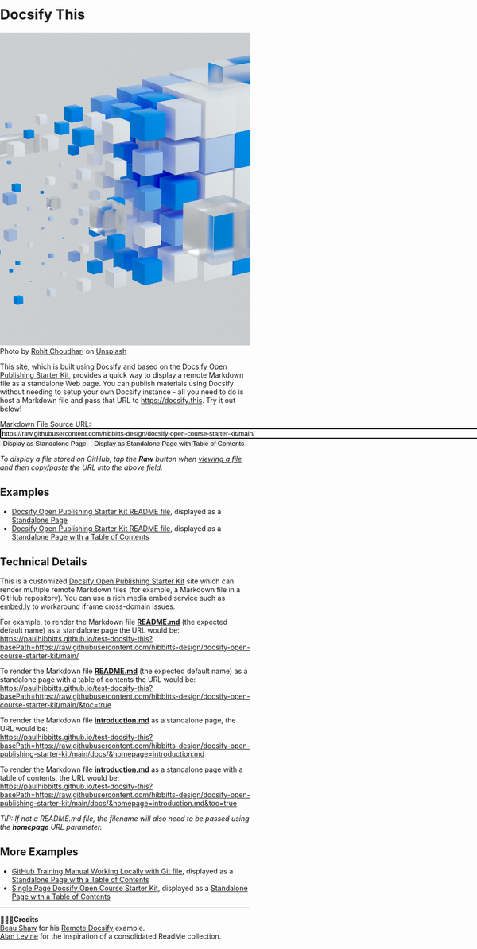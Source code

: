 # Docsify This

![3D cubes](images/rohit-choudhari-puy-FW4fOJc-unsplash.jpg  ':class=banner-image')  
Photo by <a href="https://unsplash.com/@lilrohit?utm_source=unsplash&utm_medium=referral&utm_content=creditCopyText">Rohit Choudhari</a> on <a href="https://unsplash.com/s/photos/network?utm_source=unsplash&utm_medium=referral&utm_content=creditCopyText">Unsplash</a>

This site, which is built using [Docsify](https://docsify.js.org) and based on the [Docsify Open Publishing Starter Kit](https://github.com/hibbitts-design/docsify-open-publishing-starter-kit), provides a quick way to display a remote Markdown file as a standalone Web page. You can publish materials using Docsify without needing to setup your own Docsify instance - all you need to do is host a Markdown file and pass that URL to https://docsify.this. Try it out below!  

Markdown File Source URL:</br>
<input class="myfield" type="URL" autofocus="autofocus" onfocus="this.select()" id="text" size="200px" value="https://raw.githubusercontent.com/hibbitts-design/docsify-open-course-starter-kit/main/" /></br>
<input class="button" style="border:none;" type="button" id="btn" value="Display as Standalone Page" onclick="openURLs(document.getElementById('text').value,false)"/> <input class="button" style="border:none;" type="button" id="btn" value="Display as Standalone Page with Table of Contents" onclick="openURLs(document.getElementById('text').value,true)"/></br>

_To display a file stored on GitHub, tap the **Raw** button when [viewing a file](https://docs.github.com/en/repositories/working-with-files/using-files/viewing-a-file) and then copy/paste the URL into the above field._

## Examples

* [Docsify Open Publishing Starter Kit README file](https://github.com/hibbitts-design/docsify-open-course-starter-kit/blob/main/README.md), displayed as a [Standalone Page](https://paulhibbitts.github.io/test-docsify-this?basePath=https://raw.githubusercontent.com/hibbitts-design/docsify-open-course-starter-kit/main/)
* [Docsify Open Publishing Starter Kit README file](https://github.com/hibbitts-design/docsify-open-course-starter-kit/blob/main/README.md), displayed as a [Standalone Page with a Table of Contents](https://paulhibbitts.github.io/test-docsify-this?basePath=https://raw.githubusercontent.com/hibbitts-design/docsify-open-course-starter-kit/main/&toc=true)

## Technical Details

This is a customized [Docsify Open Publishing Starter Kit](https://github.com/hibbitts-design/docsify-open-publishing-starter-kit) site which can render multiple remote Markdown files (for example, a Markdown file in a GitHub repository). You can use a rich media embed service such as [embed.ly](https://embed.ly/) to workaround iframe cross-domain issues.  

For example, to render the Markdown file **[README.md](https://github.com/hibbitts-design/docsify-open-course-starter-kit/blob/main/README.md)** (the expected default name) as a standalone page the URL would be:  
https://paulhibbitts.github.io/test-docsify-this?basePath=https://raw.githubusercontent.com/hibbitts-design/docsify-open-course-starter-kit/main/

To render the Markdown file **[README.md](https://github.com/hibbitts-design/docsify-open-course-starter-kit/blob/main/README.md)** (the expected default name) as a standalone page with a table of contents the URL would be:  
https://paulhibbitts.github.io/test-docsify-this?basePath=https://raw.githubusercontent.com/hibbitts-design/docsify-open-course-starter-kit/main/&toc=true

To render the Markdown file **[introduction.md](https://github.com/hibbitts-design/docsify-open-publishing-starter-kit/blob/main/docs/introduction.md)** as a standalone page, the URL would be:  
https://paulhibbitts.github.io/test-docsify-this?basePath=https://raw.githubusercontent.com/hibbitts-design/docsify-open-publishing-starter-kit/main/docs/&homepage=introduction.md

To render the Markdown file **[introduction.md](https://github.com/hibbitts-design/docsify-open-publishing-starter-kit/blob/main/docs/introduction.md)** as a standalone page with a table of contents, the URL would be:  
https://paulhibbitts.github.io/test-docsify-this?basePath=https://raw.githubusercontent.com/hibbitts-design/docsify-open-publishing-starter-kit/main/docs/&homepage=introduction.md&toc=true

_TIP: If not a README.md file, the filename will also need to be passed using the **homepage** URL parameter._

## More Examples

* [GitHub Training Manual Working Locally with Git file](https://github.com/githubtraining/training-manual/blob/main/docs/06_working_locally.md), displayed as a [Standalone Page with a Table of Contents](https://paulhibbitts.github.io/test-docsify-this?basePath=https://raw.githubusercontent.com/githubtraining/training-manual/main/docs&homepage=06_working_locally.md&toc=true#/)
* [Single Page Docsify Open Course Starter Kit](https://github.com/paulhibbitts/cpt-363-user-interface-design/blob/main/README.md), displayed as a [Standalone Page with a Table of Contents](https://paulhibbitts.github.io/test-docsify-this?basePath=https://raw.githubusercontent.com/paulhibbitts/cpt-363-user-interface-design/main/&toc=true#/)

---

**🙇🏻‍♂️Credits**  
[Beau Shaw](https://github.com/DaddyWarbucks) for his [Remote Docsify](https://github.com/DaddyWarbucks/remote-docsify) example.  
[Alan Levine](https://github.com/cogdog) for the inspiration of a consolidated ReadMe collection.
